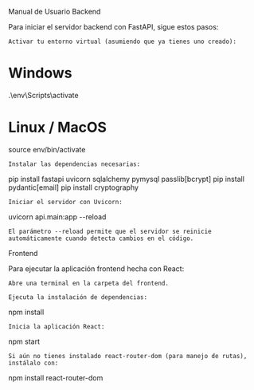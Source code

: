 Manual de Usuario
Backend

Para iniciar el servidor backend con FastAPI, sigue estos pasos:

    Activar tu entorno virtual (asumiendo que ya tienes uno creado):

# Windows
.\env\Scripts\activate

# Linux / MacOS
source env/bin/activate

    Instalar las dependencias necesarias:

pip install fastapi uvicorn sqlalchemy pymysql passlib[bcrypt]
pip install pydantic[email]
pip install cryptography

    Iniciar el servidor con Uvicorn:

uvicorn api.main:app --reload

    El parámetro --reload permite que el servidor se reinicie automáticamente cuando detecta cambios en el código.

Frontend

Para ejecutar la aplicación frontend hecha con React:

    Abre una terminal en la carpeta del frontend.

    Ejecuta la instalación de dependencias:

npm install

    Inicia la aplicación React:

npm start

    Si aún no tienes instalado react-router-dom (para manejo de rutas), instálalo con:

npm install react-router-dom
